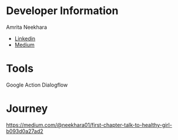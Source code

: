 # Developer Information
Amrita Neekhara
- [Linkedin](https://www.linkedin.com/in/amrita-neekhara-ba8326152/)
- [Medium](https://medium.com/@neekhara01)

# Tools
Google Action
Dialogflow

# Journey
https://medium.com/@neekhara01/first-chapter-talk-to-healthy-girl-b093d0a27ad2
